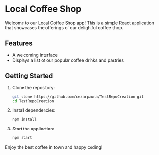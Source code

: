 # Local Coffee Shop

Welcome to our Local Coffee Shop app! This is a simple React application that showcases the offerings of our delightful coffee shop.

## Features
- A welcoming interface
- Displays a list of our popular coffee drinks and pastries

## Getting Started

1. Clone the repository:
   ```bash
   git clone https://github.com/cezarpauna/TestRepoCreation.git
   cd TestRepoCreation
   ```

2. Install dependencies:
   ```bash
   npm install
   ```

3. Start the application:
   ```bash
   npm start
   ```

Enjoy the best coffee in town and happy coding!